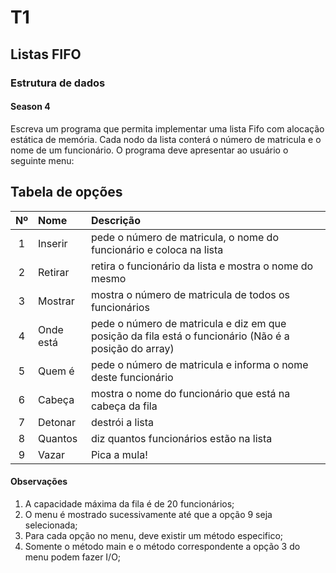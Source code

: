 # T1
## Listas FIFO
### Estrutura de dados
#### Season 4

Escreva um programa que permita implementar uma lista Fifo com alocação estática de memória. Cada nodo da lista conterá o número de matricula e o nome de um funcionário. O programa deve apresentar ao usuário o seguinte menu:

## Tabela de opções

| Nº | Nome | Descrição |
|:--:|:--|:--|
| 1 | Inserir | pede o número de matricula, o nome do funcionário e coloca na lista |
| 2 | Retirar | retira o funcionário da lista e mostra o nome do mesmo |
| 3 | Mostrar | mostra o número de matricula de todos os funcionários |
| 4 | Onde está | pede o número de matricula e diz em que posição da fila está o funcionário (Não é a posição do array) |
| 5 | Quem é | pede o número de matricula e informa o nome deste funcionário |
| 6 | Cabeça | mostra o nome do funcionário que está na cabeça da fila |
| 7 | Detonar | destrói a lista |
| 8 | Quantos | diz quantos funcionários estão na lista |
| 9 | Vazar | Pica a mula! |

#### Observações
1. A capacidade máxima da fila é de 20 funcionários;
2. O menu é mostrado sucessivamente até que a opção 9 seja selecionada;
3. Para cada opção no menu, deve existir um método especifico;
4. Somente o método main e o método correspondente a opção 3 do menu podem fazer I/O;

